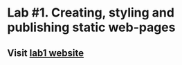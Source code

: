 # Lab #1. Creating, styling and publishing static web-pages
## Visit [lab1 website](https://akrava.github.io/webprogbase-lab1/)